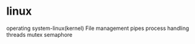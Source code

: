 # linux
operating system-linux(kernel)
File management
pipes
process handling
threads
mutex
semaphore
